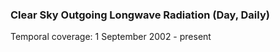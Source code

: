 ### Clear Sky Outgoing Longwave Radiation (Day, Daily)
Temporal coverage: 1 September 2002 - present
